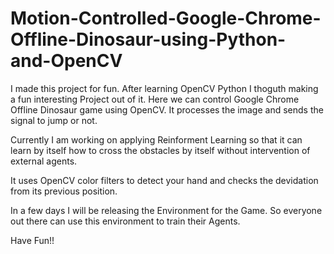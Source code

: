 # Motion-Controlled-Google-Chrome-Offline-Dinosaur-using-Python-and-OpenCV

I made this project for fun. After learning OpenCV Python I thoguth making a fun interesting Project out of it. Here we can control Google Chrome Offline Dinosaur game using OpenCV. It processes the image and sends the signal to jump or not.

Currently I am working on applying Reinforment Learning so that it can learn by itself how to cross the obstacles by itself without intervention of external agents.

It uses OpenCV color filters to detect your hand and checks the devidation from its previous position.

In a few days I will be releasing the Environment for the Game. So everyone out there can use this environment to train their Agents.

Have Fun!!
